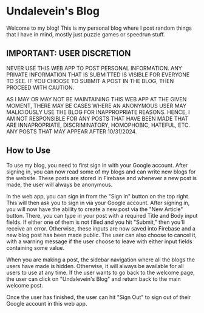 # Undalevein's Blog

Welcome to my blog! This is my personal blog where I post random things that I have in mind, mostly just puzzle games or speedrun stuff.

## IMPORTANT: USER DISCRETION

NEVER USE THIS WEB APP TO POST PERSONAL INFORMATION. ANY PRIVATE INFORMATION THAT IS SUBMITTED IS VISIBLE FOR EVERYONE TO SEE. IF YOU CHOOSE TO SUBMIT A POST IN THE BLOG, THEN PROCEED WITH CAUTION.

AS I MAY OR MAY NOT BE MAINTAINING THIS WEB APP AT THE GIVEN MOMENT, THERE MAY BE CASES WHERE AN ANONYMOUS USER MAY MALICIOUSLY USE THE BLOG FOR INAPPROPRIATE REASONS. HENCE, I AM NOT RESPONSIBLE FOR ANY POSTS THAT HAVE BEEN MADE THAT ARE INNAPROPRIATE, DISCRIMINATORY, HOMOPHOBIC, HATEFUL, ETC. ANY POSTS THAT MAY APPEAR AFTER 10/31/2024.

## How to Use

To use my blog, you need to first sign in with your Google account. After signing in, you can now read some of my blogs and can write new blogs for the website. These posts are stored in Firebase and whenever a new post is made, the user will always be anonymous.

In the web app, you can sign in from the "Sign in" button on the top right. This will then ask you to sign in via your Google account. After signing in, you will now have the ability to create a new post via the "New Article" button. There, you can type in your post with a required Title and Body input fields. If either one of them is not filled and you hit "Submit," then you'll receive an error. Otherwise, these inputs are now saved into Firebase and a new blog post has been made public. The user can also choose to cancel it, with a warning message if the user choose to leave with either input fields containing some value.

When you are making a post, the sidebar navigation where all the blogs the users have made is hidden. Otherwise, it will always be available for all users to use at any time. If the user wants to go back to the welcome page, the user can click on "Undalevein's Blog" and return back to the main welcome post.

Once the user has finished, the user can hit "Sign Out" to sign out of their Google account in this web app.
